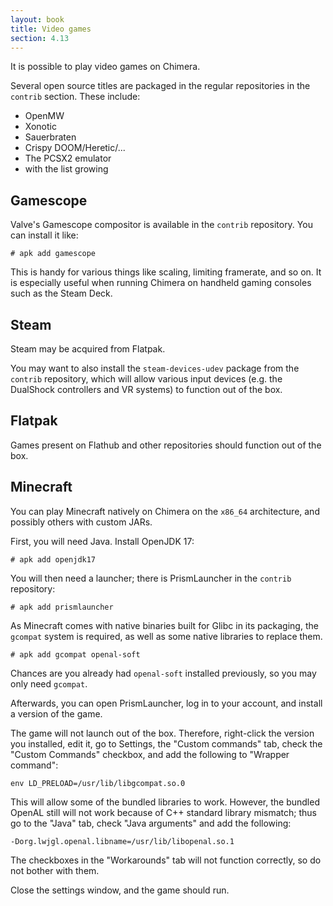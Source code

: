 ```yaml
---
layout: book
title: Video games
section: 4.13
---
```


It is possible to play video games on Chimera.

Several open source titles are packaged in the regular repositories in
the `contrib` section. These include:

* OpenMW
* Xonotic
* Sauerbraten
* Crispy DOOM/Heretic/...
* The PCSX2 emulator
* with the list growing

## Gamescope

Valve's Gamescope compositor is available in the `contrib` repository.
You can install it like:

```
# apk add gamescope
```

This is handy for various things like scaling, limiting framerate, and so
on. It is especially useful when running Chimera on handheld gaming consoles
such as the Steam Deck.

## Steam

Steam may be acquired from Flatpak.

You may want to also install the `steam-devices-udev` package from the
`contrib` repository, which will allow various input devices (e.g.
the DualShock controllers and VR systems) to function out of the box.

## Flatpak

Games present on Flathub and other repositories should function out of
the box.

## Minecraft

You can play Minecraft natively on Chimera on the `x86_64` architecture,
and possibly others with custom JARs.

First, you will need Java. Install OpenJDK 17:

```
# apk add openjdk17
```

You will then need a launcher; there is PrismLauncher in the `contrib`
repository:

```
# apk add prismlauncher
```

As Minecraft comes with native binaries built for Glibc in its packaging,
the `gcompat` system is required, as well as some native libraries to
replace them.

```
# apk add gcompat openal-soft
```

Chances are you already had `openal-soft` installed previously, so you may
only need `gcompat`.

Afterwards, you can open PrismLauncher, log in to your account, and install
a version of the game.

The game will not launch out of the box. Therefore, right-click the version
you installed, edit it, go to Settings, the "Custom commands" tab, check the
"Custom Commands" checkbox, and add the following to "Wrapper command":

```
env LD_PRELOAD=/usr/lib/libgcompat.so.0
```

This will allow some of the bundled libraries to work. However, the bundled
OpenAL still will not work because of C++ standard library mismatch; thus
go to the "Java" tab, check "Java arguments" and add the following:

```
-Dorg.lwjgl.openal.libname=/usr/lib/libopenal.so.1
```

The checkboxes in the "Workarounds" tab will not function correctly, so
do not bother with them.

Close the settings window, and the game should run.
